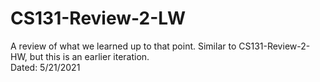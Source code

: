 # CS131-Review-2-LW
A review of what we learned up to that point. Similar to CS131-Review-2-HW, but this is an earlier iteration. <br/>
Dated: 5/21/2021
